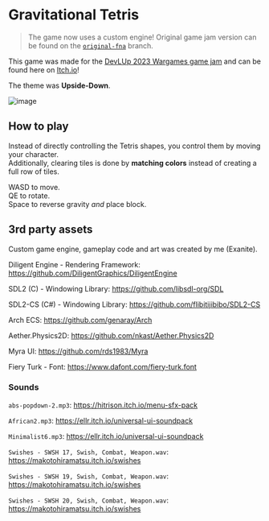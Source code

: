 # Gravitational Tetris

> The game now uses a custom engine! Original game jam version can be found on the [`original-fna`](https://github.com/Exanite/GravitationalTetris/tree/original-fna) branch.

This game was made for the [DevLUp 2023 Wargames game jam](https://itch.io/jam/devlup-fall-23-wargames) and can be found here on [Itch.io](https://exanite.itch.io/gravitational-tetris)!

The theme was **Upside-Down**.

![image](https://github.com/Exanite/GravitationalTetris/assets/42710136/407e4860-7a90-4bf4-a3a5-243797ff57c2)

## How to play

Instead of directly controlling the Tetris shapes, you control them by moving your character. \
Additionally, clearing tiles is done by **matching colors** instead of creating a full row of tiles.

WASD to move. \
QE to rotate. \
Space to reverse gravity *and* place block.

## 3rd party assets

Custom game engine, gameplay code and art was created by me (Exanite).

Diligent Engine - Rendering Framework: https://github.com/DiligentGraphics/DiligentEngine

SDL2 (C) - Windowing Library: https://github.com/libsdl-org/SDL

SDL2-CS (C#) - Windowing Library: https://github.com/flibitijibibo/SDL2-CS

Arch ECS: https://github.com/genaray/Arch

Aether.Physics2D: https://github.com/nkast/Aether.Physics2D

Myra UI: https://github.com/rds1983/Myra

Fiery Turk - Font: https://www.dafont.com/fiery-turk.font

### Sounds

`abs-popdown-2.mp3`: https://hitrison.itch.io/menu-sfx-pack

`African2.mp3`: https://ellr.itch.io/universal-ui-soundpack

`Minimalist6.mp3`: https://ellr.itch.io/universal-ui-soundpack

`Swishes - SWSH 17, Swish, Combat, Weapon.wav`: https://makotohiramatsu.itch.io/swishes

`Swishes - SWSH 19, Swish, Combat, Weapon.wav`: https://makotohiramatsu.itch.io/swishes

`Swishes - SWSH 20, Swish, Combat, Weapon.wav`: https://makotohiramatsu.itch.io/swishes
